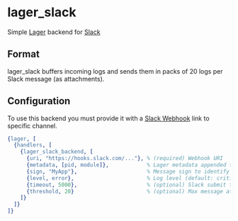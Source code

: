 # lager_slack
Simple [Lager](https://github.com/erlang-lager/lager) backend for [Slack](https://slack.com)

## Format
lager_slack buffers incoming logs and sends them in packs of 20 logs per Slack message (as attachments).

## Configuration
To use this backend you must provide it with a [Slack Webhook](https://api.slack.com/incoming-webhooks) link to specific channel.

```erlang
{lager, [
  {handlers, [
    {lager_slack_backend, [
      {uri, "https://hooks.slack.com/..."}, % (required) Webhook URI
      {metadata, [pid, module]},            % Lager metadata appended to message (default: module)
      {sign, "MyApp"},                      % Message sign to identify your errors (appears in message footer)
      {level, error},                       % Log level (default: critical)
      {timeout, 5000},                      % (optional) Slack submit timeout in ms (default: 5000)
      {threshold, 20}                       % (optional) Max message attachement count (default/recommended: 20)
    ]}
  ]}
]}
```

